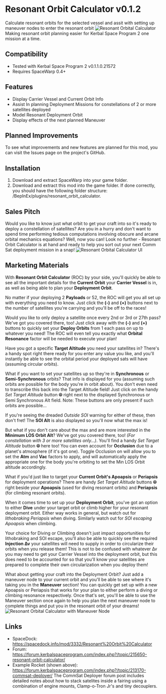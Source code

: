 ﻿# Resonant Orbit Calculator v0.1.2
Calculate resonant orbits for the selected vessel and assit with setting up maneuver nodes to enter the resonant orbit
![Resonant Orbital Calculator](https://i.imgur.com/uojtZfN.png)
Making resonant orbit planning easier for Kerbal Space Program 2 one mission at a time.

## Compatibility
* Tested with Kerbal Space Program 2 v0.1.1.0.21572
* Requires SpaceWarp 0.4+
## Features
* Display Carrier Vessel and Current Orbit Info
* Assist In planning Deployment Missions for constellations of 2 or more satellites deployed
* Model Resonant Deployment Orbit
* Display effects of the next planned Maneuver
## Planned Improvements
To see what improvements and new features are planned for this mod, you can visit the Issues page on the project's GitHub.
## Installation
1. Download and extract SpaceWarp into your game folder.
1. Download and extract this mod into the game folder. If done correctly, you should have the following folder structure: <KSP Folder>/BepInEx/plugins/resonant_orbit_calculator.
## Sales Pitch
Would you like to know just what orbit to get your craft into so it's ready to deploy a constellation of satellites? Are you in a hurry and don't want to spend time performing tedious computations involving obscure and arcane orbital mechanics equations? Well, now you can! Look no further - Resonant Orbit Calculator is at hand and ready to help you sort out your next Comm Sat deployment mission in a snap!
![Resonant Orbital Calculator UI](https://i.imgur.com/hY8y7kW.png)
## Marketing Materials
With **Resonant Orbit Calculator** (ROC) by your side, you'll quickly be able to see all the important details for the **Current Orbit** your **Carrier Vessel** is in, as well as being able to plan your **Deployment Orbit**.

No matter if your deploying 2 **Payloads** or 52, the ROC will get you all set up with everything you need to know. Just click the **(-)** and **(+)** buttons next to the number of satellites you're carrying and you'll be off to the races!

Would you like to only deploy a satellite once every 2nd or 3rd or 27th pass? We've got you covered there, too! Just click away with the **(-)** and **(+)** buttons to quickly set your **Deploy Orbits** from 1 each pass on up to whatever you need! The ROC will even tell you exactly what **Orbital Resonance** factor will be needed to execute your plan!

Have you got a specific **Target Altitude** you need your satellites in? There's a handy spot right there ready for you enter any value you like, and you'll instantly be able to see the orbital period your deployed sats will have (assuming circular orbits).

What if you want to set your satellites up so they're in **Synchronous** or **Semi-Synchronous** orbits? That info is displayed for you (assuming such orbits are possible for the body you're in orbit about). You don't even need to transcribe this back into the Target Altitude field! Just click on the handy *Set Target Altitude* button **⦾** right next to the displayed Synchronous or Semi Synchronous Alt field. Note: These buttons are only present if such orbits are possible...

If you're seeing the dreaded *Outside SOI* warning for either of these, then don't fret! The **SOI Alt** is also displayed so you'll now what the max is!

But what if you don't care about the max and are more interested in the **Minimum LOS Orbit Alt**? We've got you covered there, too! *(For constellation with 3 or more satellites only...)*. You'll find a handy *Set Target Altitude* button **⦾** here too! You can even account for **Occlusion** due to a planet's atmosphere (if it's got one). Toggle Occlusion on will allow you to set the **Atm** and **Vac** factors to apply, and will automatically apply the appropriate one for the body you're orbiting to set the Min LOS Orbit altitude accordingly.

What if you'd just like to target your **Current Orbit's Apoapsis** or **Periapsis** for deployment operations? There are handy *Set Target Altitude* buttons **⦾** right beside your **Apoapsis** (used for diving resonant orbits) and **Periapsis** (for climbing resonant orbits).

When it comes time to set up your **Deployment Orbit**, you've got an option to either **Dive** under your target orbit or climb higher for your resonant deployment orbit. Either way works in general, but watch out for *lithobraking Periapsis* when diving. Similarly watch out for *SOI escaping Apoapsis* when climbing.

Your choice for Diving or Climbing doesn't just impact opportunities for lithobraking and SOI escape, you'll also be able to quickly see the required **Injection ∆v** your satellites will need to supply in order to circularize their orbits when you release them! This is not to be confused with whatever ∆v you may need to get your Carrier Vessel into the deployment orbit, but this does need to be accounted for so that you'll know your satellites are prepared to complete their own circularization when you deploy them!

What about getting your craft into the Deployment Orbit? Just add a maneuver node to your current orbit and you'll be able to see where it's taking you in the **Maneuver** section! You can quickly get set up with a new Apoapsis or Periapsis that works for your plan to either perform a diving or climbing resonance respectively. Once that's set, you'll be able to use the Maneuver section once again to help you plan the next maneuver node to complete things and put you in the resonant orbit of your dreams!
![Resonant Orbital Calculator with Maneuver Node](https://i.imgur.com/zdYNNVt.png)
## Links
* SpaceDock: https://spacedock.info/mod/3332/Resonant%20Orbit%20Calculator
* Forum: https://forum.kerbalspaceprogram.com/index.php?/topic/215650-resonant-orbit-calculator/
* Example Rocket (shown above): https://forum.kerbalspaceprogram.com/index.php?/topic/213170-commsat-deployer/
The CommSat Deployer forum post includes detailed notes about how to stack satelites inside a fairing using a combination of engine mounts, Clamp-o-Tron Jr's and tiny decouplers.
